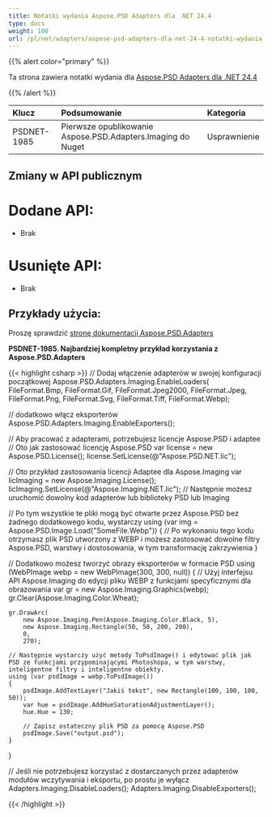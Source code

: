 ```yaml
---
title: Notatki wydania Aspose.PSD Adapters dla .NET 24.4
type: docs
weight: 100
url: /pl/net/adapters/aspose-psd-adapters-dla-net-24-4-notatki-wydania
---
```


{{% alert color="primary" %}}

Ta strona zawiera notatki wydania dla [Aspose.PSD Adapters dla .NET 24.4](https://www.nuget.org/packages/Aspose.PSD.Adapters.Imaging/)

{{% /alert %}}

| **Klucz**    | **Podsumowanie**                                                      | **Kategoria** |
|:------------|:---------------------------------------------------------------------|:------------|
| PSDNET-1985 | Pierwsze opublikowanie Aspose.PSD.Adapters.Imaging do Nuget          | Usprawnienie |


## **Zmiany w API publicznym**
# **Dodane API:**
- Brak

# **Usunięte API:**
- Brak

## **Przykłady użycia:**

Proszę sprawdzić [stronę dokumentacji Aspose.PSD.Adapters](/pl/psd/net/adapters)

**PSDNET-1985. Najbardziej kompletny przykład korzystania z Aspose.PSD.Adapters**

{{< highlight csharp >}}
// Dodaj włączenie adapterów w swojej konfiguracji początkowej
Aspose.PSD.Adapters.Imaging.EnableLoaders(
   FileFormat.Bmp,
   FileFormat.Gif,
   FileFormat.Jpeg2000,
   FileFormat.Jpeg,
   FileFormat.Png,
   FileFormat.Svg,
   FileFormat.Tiff,
   FileFormat.Webp);
            
// dodatkowo włącz eksporterów
Aspose.PSD.Adapters.Imaging.EnableExporters();

// Aby pracować z adapterami, potrzebujesz licencje Aspose.PSD i adaptee
// Oto jak zastosować licencję Aspose.PSD
var license = new Aspose.PSD.License();
license.SetLicense(@"Aspose.PSD.NET.lic");

// Oto przykład zastosowania licencji Adaptee dla Aspose.Imaging
var licImaging = new Aspose.Imaging.License();
licImaging.SetLicense(@"Aspose.Imaging.NET.lic");
// Następnie możesz uruchomić dowolny kod adapterów lub biblioteky PSD lub Imaging

// Po tym wszystkie te pliki mogą być otwarte przez Aspose.PSD bez żadnego dodatkowego kodu, wystarczy
using (var img = Aspose.PSD.Image.Load("SomeFile.Webp")) 
{
    // Po wykonaniu tego kodu otrzymasz plik PSD utworzony z WEBP i możesz zastosować dowolne filtry Aspose.PSD, warstwy i dostosowania, w tym transformację zakrzywienia
}

// Dodatkowo możesz tworzyć obrazy eksporterów w formacie PSD
using (WebPImage webp = new WebPImage(300, 300, null))
{
    // Użyj interfejsu API Aspose.Imaging do edycji pliku WEBP z funkcjami specyficznymi dla obrazowania
    var gr = new Aspose.Imaging.Graphics(webp);             
    gr.Clear(Aspose.Imaging.Color.Wheat);

    gr.DrawArc(
        new Aspose.Imaging.Pen(Aspose.Imaging.Color.Black, 5),
        new Aspose.Imaging.Rectangle(50, 50, 200, 200), 
        0, 
        270);

    // Następnie wystarczy użyć metody ToPsdImage() i edytować plik jak PSD ze funkcjami przypominającymi Photoshopa, w tym warstwy, inteligentne filtry i inteligentne obiekty.
    using (var psdImage = webp.ToPsdImage())
    {                   
        psdImage.AddTextLayer("Jakiś tekst", new Rectangle(100, 100, 100, 50));
        var hue = psdImage.AddHueSaturationAdjustmentLayer();
        hue.Hue = 130;

        // Zapisz ostateczny plik PSD za pomocą Aspose.PSD
        psdImage.Save("output.psd");
    }
}

// Jeśli nie potrzebujesz korzystać z dostarczanych przez adapterów modułów wczytywania i eksportu, po prostu je wyłącz
Adapters.Imaging.DisableLoaders();
Adapters.Imaging.DisableExporters();		
		
{{< /highlight >}}
